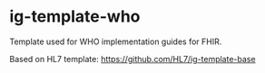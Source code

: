 # ig-template-who
Template used for WHO implementation guides for FHIR.

Based on HL7 template: https://github.com/HL7/ig-template-base
